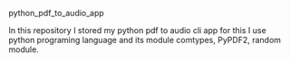 python_pdf_to_audio_app

In this repository I stored my python pdf to audio cli app for this I use python programing language and its module comtypes, PyPDF2, random module.